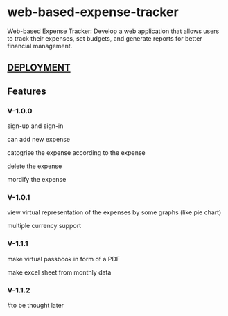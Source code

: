 # web-based-expense-tracker
Web-based Expense Tracker: Develop a web application that allows users to track their expenses, set budgets, and generate reports for better financial management.

## [DEPLOYMENT](https://expense-tracker-zrcx.onrender.com/)

## Features

### V-1.0.0

  sign-up and sign-in
  
  can add new expense
  
  catogrise the expense according to the expense
  
  delete the expense 
  
  mordify the expense
  

### V-1.0.1

  view virtual representation of the expenses by some graphs (like pie chart)
  
  multiple currency support

### V-1.1.1

  make virtual passbook in form of a PDF
  
  make excel sheet from monthly data

### V-1.1.2

  #to be thought later
